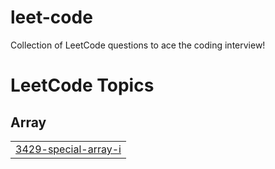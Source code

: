 # leet-code
Collection of LeetCode questions to ace the coding interview! 

<!---LeetCode Topics Start-->
# LeetCode Topics
## Array
|  |
| ------- |
| [3429-special-array-i](https://github.com/ptbhatcoder/leet-code/tree/master/3429-special-array-i) |
<!---LeetCode Topics End-->